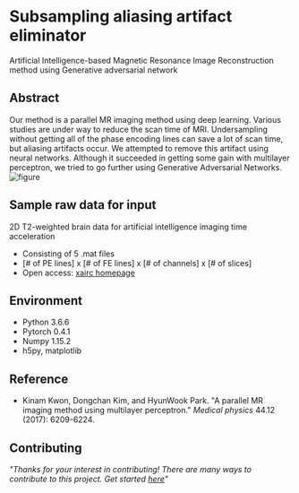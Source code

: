 # Subsampling aliasing artifact eliminator
Artificial Intelligence-based Magnetic Resonance Image Reconstruction method using Generative adversarial network

## Abstract
Our method is a parallel MR imaging method using deep learning. Various studies are under way to reduce the scan time of MRI. Undersampling without getting all of the phase encoding lines can save a lot of scan time, but aliasing artifacts occur. We attempted to remove this artifact using neural networks. Although it succeeded in getting some gain with multilayer perceptron, we tried to go further using Generative Adversarial Networks.
![figure](C:\Users\user\Desktop\scheme.png, "scheme")


## Sample raw data for input
2D T2-weighted brain data for artificial intelligence imaging time acceleration
* Consisting of 5 .mat files
* [# of PE lines] x [# of FE lines] x [# of channels] x [# of slices]  
* Open access: [xairc homepage](https://xai.kaist.ac.kr/research/data/)

## Environment
* Python 3.6.6
* Pytorch 0.4.1
* Numpy 1.15.2
* h5py, matplotlib


## Reference
* Kinam Kwon, Dongchan Kim, and HyunWook Park. "A parallel MR imaging method using multilayer perceptron." *Medical physics* 44.12 (2017): 6209-6224.

## Contributing
_"Thanks for your interest in contributing! There are many ways to contribute to this project. Get started [here](https://github.com/nhjeong/Subsampling_aliasing_artifact_eliminator/blob/master/CONTRIBUTING.md)"_
